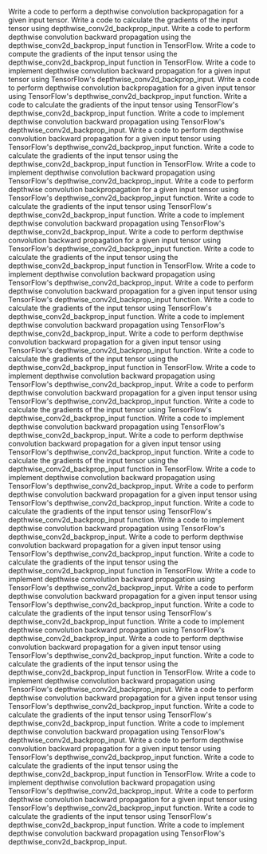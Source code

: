 Write a code to perform a depthwise convolution backpropagation for a given input tensor.
Write a code to calculate the gradients of the input tensor using depthwise_conv2d_backprop_input.
Write a code to perform depthwise convolution backward propagation using the depthwise_conv2d_backprop_input function in TensorFlow.
Write a code to compute the gradients of the input tensor using the depthwise_conv2d_backprop_input function in TensorFlow.
Write a code to implement depthwise convolution backward propagation for a given input tensor using TensorFlow's depthwise_conv2d_backprop_input.
Write a code to perform depthwise convolution backpropagation for a given input tensor using TensorFlow's depthwise_conv2d_backprop_input function.
Write a code to calculate the gradients of the input tensor using TensorFlow's depthwise_conv2d_backprop_input function.
Write a code to implement depthwise convolution backward propagation using TensorFlow's depthwise_conv2d_backprop_input.
Write a code to perform depthwise convolution backward propagation for a given input tensor using TensorFlow's depthwise_conv2d_backprop_input function.
Write a code to calculate the gradients of the input tensor using the depthwise_conv2d_backprop_input function in TensorFlow.
Write a code to implement depthwise convolution backward propagation using TensorFlow's depthwise_conv2d_backprop_input.
Write a code to perform depthwise convolution backpropagation for a given input tensor using TensorFlow's depthwise_conv2d_backprop_input function.
Write a code to calculate the gradients of the input tensor using TensorFlow's depthwise_conv2d_backprop_input function.
Write a code to implement depthwise convolution backward propagation using TensorFlow's depthwise_conv2d_backprop_input.
Write a code to perform depthwise convolution backward propagation for a given input tensor using TensorFlow's depthwise_conv2d_backprop_input function.
Write a code to calculate the gradients of the input tensor using the depthwise_conv2d_backprop_input function in TensorFlow.
Write a code to implement depthwise convolution backward propagation using TensorFlow's depthwise_conv2d_backprop_input.
Write a code to perform depthwise convolution backward propagation for a given input tensor using TensorFlow's depthwise_conv2d_backprop_input function.
Write a code to calculate the gradients of the input tensor using TensorFlow's depthwise_conv2d_backprop_input function.
Write a code to implement depthwise convolution backward propagation using TensorFlow's depthwise_conv2d_backprop_input.
Write a code to perform depthwise convolution backward propagation for a given input tensor using TensorFlow's depthwise_conv2d_backprop_input function.
Write a code to calculate the gradients of the input tensor using the depthwise_conv2d_backprop_input function in TensorFlow.
Write a code to implement depthwise convolution backward propagation using TensorFlow's depthwise_conv2d_backprop_input.
Write a code to perform depthwise convolution backward propagation for a given input tensor using TensorFlow's depthwise_conv2d_backprop_input function.
Write a code to calculate the gradients of the input tensor using TensorFlow's depthwise_conv2d_backprop_input function.
Write a code to implement depthwise convolution backward propagation using TensorFlow's depthwise_conv2d_backprop_input.
Write a code to perform depthwise convolution backward propagation for a given input tensor using TensorFlow's depthwise_conv2d_backprop_input function.
Write a code to calculate the gradients of the input tensor using the depthwise_conv2d_backprop_input function in TensorFlow.
Write a code to implement depthwise convolution backward propagation using TensorFlow's depthwise_conv2d_backprop_input.
Write a code to perform depthwise convolution backward propagation for a given input tensor using TensorFlow's depthwise_conv2d_backprop_input function.
Write a code to calculate the gradients of the input tensor using TensorFlow's depthwise_conv2d_backprop_input function.
Write a code to implement depthwise convolution backward propagation using TensorFlow's depthwise_conv2d_backprop_input.
Write a code to perform depthwise convolution backward propagation for a given input tensor using TensorFlow's depthwise_conv2d_backprop_input function.
Write a code to calculate the gradients of the input tensor using the depthwise_conv2d_backprop_input function in TensorFlow.
Write a code to implement depthwise convolution backward propagation using TensorFlow's depthwise_conv2d_backprop_input.
Write a code to perform depthwise convolution backward propagation for a given input tensor using TensorFlow's depthwise_conv2d_backprop_input function.
Write a code to calculate the gradients of the input tensor using TensorFlow's depthwise_conv2d_backprop_input function.
Write a code to implement depthwise convolution backward propagation using TensorFlow's depthwise_conv2d_backprop_input.
Write a code to perform depthwise convolution backward propagation for a given input tensor using TensorFlow's depthwise_conv2d_backprop_input function.
Write a code to calculate the gradients of the input tensor using the depthwise_conv2d_backprop_input function in TensorFlow.
Write a code to implement depthwise convolution backward propagation using TensorFlow's depthwise_conv2d_backprop_input.
Write a code to perform depthwise convolution backward propagation for a given input tensor using TensorFlow's depthwise_conv2d_backprop_input function.
Write a code to calculate the gradients of the input tensor using TensorFlow's depthwise_conv2d_backprop_input function.
Write a code to implement depthwise convolution backward propagation using TensorFlow's depthwise_conv2d_backprop_input.
Write a code to perform depthwise convolution backward propagation for a given input tensor using TensorFlow's depthwise_conv2d_backprop_input function.
Write a code to calculate the gradients of the input tensor using the depthwise_conv2d_backprop_input function in TensorFlow.
Write a code to implement depthwise convolution backward propagation using TensorFlow's depthwise_conv2d_backprop_input.
Write a code to perform depthwise convolution backward propagation for a given input tensor using TensorFlow's depthwise_conv2d_backprop_input function.
Write a code to calculate the gradients of the input tensor using TensorFlow's depthwise_conv2d_backprop_input function.
Write a code to implement depthwise convolution backward propagation using TensorFlow's depthwise_conv2d_backprop_input.